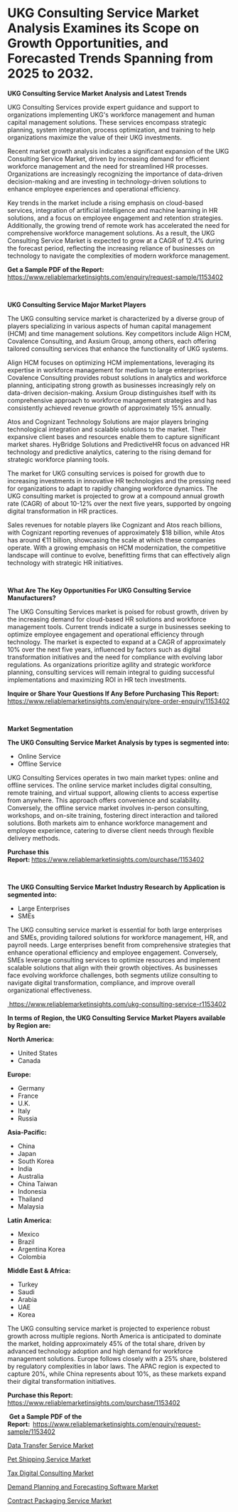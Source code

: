 <p><h1>UKG Consulting Service Market Analysis Examines its Scope on Growth Opportunities, and Forecasted Trends Spanning from 2025 to 2032.</h1></p><p><strong>UKG Consulting Service Market Analysis and Latest Trends</strong></p>
<p><p>UKG Consulting Services provide expert guidance and support to organizations implementing UKG's workforce management and human capital management solutions. These services encompass strategic planning, system integration, process optimization, and training to help organizations maximize the value of their UKG investments.</p><p>Recent market growth analysis indicates a significant expansion of the UKG Consulting Service Market, driven by increasing demand for efficient workforce management and the need for streamlined HR processes. Organizations are increasingly recognizing the importance of data-driven decision-making and are investing in technology-driven solutions to enhance employee experiences and operational efficiency.</p><p>Key trends in the market include a rising emphasis on cloud-based services, integration of artificial intelligence and machine learning in HR solutions, and a focus on employee engagement and retention strategies. Additionally, the growing trend of remote work has accelerated the need for comprehensive workforce management solutions. As a result, the UKG Consulting Service Market is expected to grow at a CAGR of 12.4% during the forecast period, reflecting the increasing reliance of businesses on technology to navigate the complexities of modern workforce management.</p></p>
<p><strong>Get a Sample PDF of the Report:&nbsp;</strong> <a href="https://www.reliablemarketinsights.com/enquiry/request-sample/1153402?utm_campaign=2214&utm_medium=2&utm_source=Github&utm_content=ia&utm_term=11032025&utm_id=ukg-consulting-service">https://www.reliablemarketinsights.com/enquiry/request-sample/1153402</a></p>
<p>&nbsp;</p>
<p><strong>UKG Consulting Service Major Market Players</strong></p>
<p><p>The UKG consulting service market is characterized by a diverse group of players specializing in various aspects of human capital management (HCM) and time management solutions. Key competitors include Align HCM, Covalence Consulting, and Axsium Group, among others, each offering tailored consulting services that enhance the functionality of UKG systems.</p><p>Align HCM focuses on optimizing HCM implementations, leveraging its expertise in workforce management for medium to large enterprises. Covalence Consulting provides robust solutions in analytics and workforce planning, anticipating strong growth as businesses increasingly rely on data-driven decision-making. Axsium Group distinguishes itself with its comprehensive approach to workforce management strategies and has consistently achieved revenue growth of approximately 15% annually.</p><p>Atos and Cognizant Technology Solutions are major players bringing technological integration and scalable solutions to the market. Their expansive client bases and resources enable them to capture significant market shares. HyBridge Solutions and PredictiveHR focus on advanced HR technology and predictive analytics, catering to the rising demand for strategic workforce planning tools.</p><p>The market for UKG consulting services is poised for growth due to increasing investments in innovative HR technologies and the pressing need for organizations to adapt to rapidly changing workforce dynamics. The UKG consulting market is projected to grow at a compound annual growth rate (CAGR) of about 10-12% over the next five years, supported by ongoing digital transformation in HR practices.</p><p>Sales revenues for notable players like Cognizant and Atos reach billions, with Cognizant reporting revenues of approximately $18 billion, while Atos has around €11 billion, showcasing the scale at which these companies operate. With a growing emphasis on HCM modernization, the competitive landscape will continue to evolve, benefitting firms that can effectively align technology with strategic HR initiatives.</p></p>
<p>&nbsp;</p>
<p><strong>What Are The Key Opportunities For UKG Consulting Service Manufacturers?</strong></p>
<p><p>The UKG Consulting Services market is poised for robust growth, driven by the increasing demand for cloud-based HR solutions and workforce management tools. Current trends indicate a surge in businesses seeking to optimize employee engagement and operational efficiency through technology. The market is expected to expand at a CAGR of approximately 10% over the next five years, influenced by factors such as digital transformation initiatives and the need for compliance with evolving labor regulations. As organizations prioritize agility and strategic workforce planning, consulting services will remain integral to guiding successful implementations and maximizing ROI in HR tech investments.</p></p>
<p><strong>Inquire or Share Your Questions If Any Before Purchasing This Report:</strong> <a href="https://www.reliablemarketinsights.com/enquiry/pre-order-enquiry/1153402?utm_campaign=2214&utm_medium=2&utm_source=Github&utm_content=ia&utm_term=11032025&utm_id=ukg-consulting-service">https://www.reliablemarketinsights.com/enquiry/pre-order-enquiry/1153402</a></p>
<p>&nbsp;</p>
<p><strong>Market Segmentation</strong></p>
<p><strong>The UKG Consulting Service Market Analysis by types is segmented into:</strong></p>
<p><ul><li>Online Service</li><li>Offline Service</li></ul></p>
<p><p>UKG Consulting Services operates in two main market types: online and offline services. The online service market includes digital consulting, remote training, and virtual support, allowing clients to access expertise from anywhere. This approach offers convenience and scalability. Conversely, the offline service market involves in-person consulting, workshops, and on-site training, fostering direct interaction and tailored solutions. Both markets aim to enhance workforce management and employee experience, catering to diverse client needs through flexible delivery methods.</p></p>
<p><strong>Purchase this Report:&nbsp;</strong><a href="https://www.reliablemarketinsights.com/purchase/1153402?utm_campaign=2214&utm_medium=2&utm_source=Github&utm_content=ia&utm_term=11032025&utm_id=ukg-consulting-service">https://www.reliablemarketinsights.com/purchase/1153402</a></p>
<p>&nbsp;</p>
<p><strong>The UKG Consulting Service Market Industry Research by Application is segmented into:</strong></p>
<p><ul><li>Large Enterprises</li><li>SMEs</li></ul></p>
<p><p>The UKG consulting service market is essential for both large enterprises and SMEs, providing tailored solutions for workforce management, HR, and payroll needs. Large enterprises benefit from comprehensive strategies that enhance operational efficiency and employee engagement. Conversely, SMEs leverage consulting services to optimize resources and implement scalable solutions that align with their growth objectives. As businesses face evolving workforce challenges, both segments utilize consulting to navigate digital transformation, compliance, and improve overall organizational effectiveness.</p></p>
<p><a href="https://www.reliablemarketinsights.com/ukg-consulting-service-r1153402?utm_campaign=2214&utm_medium=2&utm_source=Github&utm_content=ia&utm_term=11032025&utm_id=ukg-consulting-service">&nbsp;https://www.reliablemarketinsights.com/ukg-consulting-service-r1153402</a></p>
<p><strong>In terms of Region, the UKG Consulting Service Market Players available by Region are:</strong></p>
<p>
    <p> <strong> North America: </strong>
        <ul>
            <li>United States</li>
            <li>Canada</li>
        </ul>
        </p> 
    <p> <strong> Europe: </strong>
        <ul>
            <li>Germany</li>
            <li>France</li>
            <li>U.K.</li>
            <li>Italy</li>
            <li>Russia</li>
        </ul>
        </p> 
    <p> <strong> Asia-Pacific: </strong>
        <ul>
            <li>China</li>
            <li>Japan</li>
            <li>South Korea</li>
            <li>India</li>
            <li>Australia</li>
            <li>China Taiwan</li>
            <li>Indonesia</li>
            <li>Thailand</li>
            <li>Malaysia</li>
        </ul>
        </p> 
    <p> <strong> Latin America: </strong>
        <ul>
            <li>Mexico</li>
            <li>Brazil</li>
            <li>Argentina Korea</li>
            <li>Colombia</li>
        </ul>
        </p> 
    <p> <strong> Middle East & Africa: </strong>
        <ul>
            <li>Turkey</li>
            <li>Saudi</li>
            <li>Arabia</li>
            <li>UAE</li>
            <li>Korea</li>
        </ul>
    </p>
    </p>
<p><p>The UKG consulting service market is projected to experience robust growth across multiple regions. North America is anticipated to dominate the market, holding approximately 45% of the total share, driven by advanced technology adoption and high demand for workforce management solutions. Europe follows closely with a 25% share, bolstered by regulatory complexities in labor laws. The APAC region is expected to capture 20%, while China represents about 10%, as these markets expand their digital transformation initiatives.</p></p>
<p><strong>Purchase this Report: </strong><a href="https://www.reliablemarketinsights.com/purchase/1153402?utm_campaign=2214&utm_medium=2&utm_source=Github&utm_content=ia&utm_term=11032025&utm_id=ukg-consulting-service">https://www.reliablemarketinsights.com/purchase/1153402</a></p>
<p>&nbsp;<strong>Get a Sample PDF of the Report:&nbsp;&nbsp;</strong><a href="https://www.reliablemarketinsights.com/enquiry/request-sample/1153402?utm_campaign=2214&utm_medium=2&utm_source=Github&utm_content=ia&utm_term=11032025&utm_id=ukg-consulting-service">https://www.reliablemarketinsights.com/enquiry/request-sample/1153402</a></p>
<p><strong></strong></p>
<p><p><a href="https://github.com/mismannely/Market-Research-Report-List-1/blob/main/data-transfer-service-market.md?utm_campaign=2214&utm_medium=2&utm_source=Github&utm_content=ia&utm_term=11032025&utm_id=ukg-consulting-service">Data Transfer Service Market</a></p><p><a href="https://github.com/myongfranzcs/Market-Research-Report-List-1/blob/main/pet-shipping-service-market.md?utm_campaign=2214&utm_medium=2&utm_source=Github&utm_content=ia&utm_term=11032025&utm_id=ukg-consulting-service">Pet Shipping Service Market</a></p><p><a href="https://github.com/klenaestien23/Market-Research-Report-List-1/blob/main/tax-digital-consulting-market.md?utm_campaign=2214&utm_medium=2&utm_source=Github&utm_content=ia&utm_term=11032025&utm_id=ukg-consulting-service">Tax Digital Consulting Market</a></p><p><a href="https://github.com/ishikodehira/Market-Research-Report-List-1/blob/main/demand-planning-and-forecasting-software-market.md?utm_campaign=2214&utm_medium=2&utm_source=Github&utm_content=ia&utm_term=11032025&utm_id=ukg-consulting-service">Demand Planning and Forecasting Software Market</a></p><p><a href="https://github.com/tentandyik/Market-Research-Report-List-1/blob/main/contract-packaging-service-market.md?utm_campaign=2214&utm_medium=2&utm_source=Github&utm_content=ia&utm_term=11032025&utm_id=ukg-consulting-service">Contract Packaging Service Market</a></p></p>